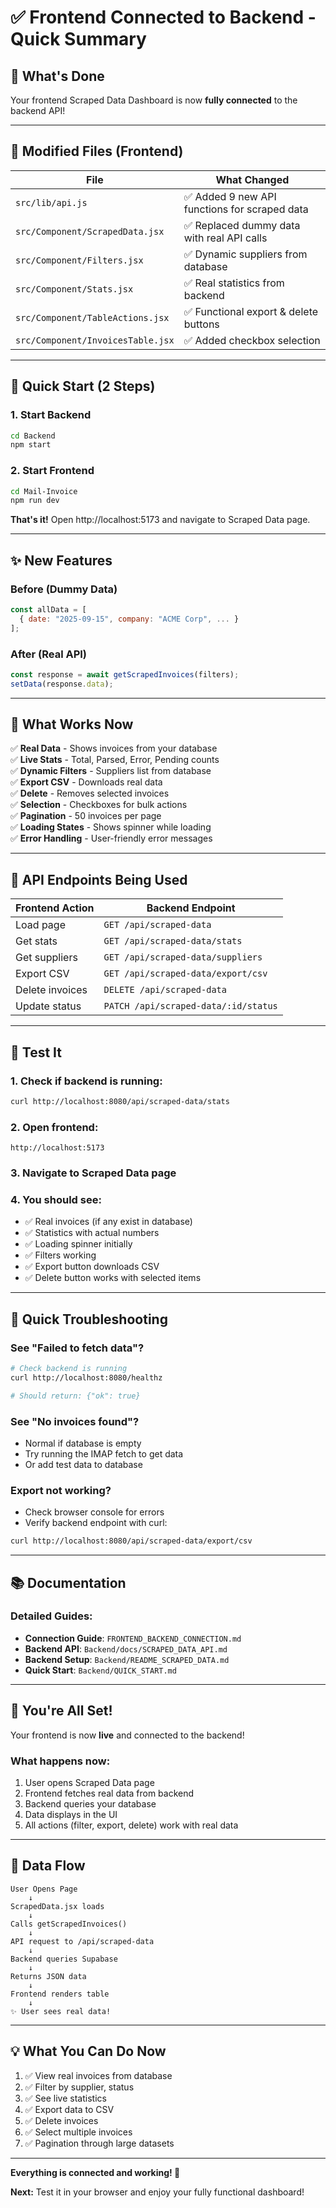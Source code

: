 # ✅ Frontend Connected to Backend - Quick Summary

## 🎉 What's Done

Your frontend Scraped Data Dashboard is now **fully connected** to the backend API!

---

## 📝 Modified Files (Frontend)

| File | What Changed |
|------|--------------|
| `src/lib/api.js` | ✅ Added 9 new API functions for scraped data |
| `src/Component/ScrapedData.jsx` | ✅ Replaced dummy data with real API calls |
| `src/Component/Filters.jsx` | ✅ Dynamic suppliers from database |
| `src/Component/Stats.jsx` | ✅ Real statistics from backend |
| `src/Component/TableActions.jsx` | ✅ Functional export & delete buttons |
| `src/Component/InvoicesTable.jsx` | ✅ Added checkbox selection |

---

## 🚀 Quick Start (2 Steps)

### 1. Start Backend
```bash
cd Backend
npm start
```

### 2. Start Frontend
```bash
cd Mail-Invoice
npm run dev
```

**That's it!** Open http://localhost:5173 and navigate to Scraped Data page.

---

## ✨ New Features

### Before (Dummy Data)
```javascript
const allData = [
  { date: "2025-09-15", company: "ACME Corp", ... }
];
```

### After (Real API)
```javascript
const response = await getScrapedInvoices(filters);
setData(response.data);
```

---

## 🎯 What Works Now

✅ **Real Data** - Shows invoices from your database  
✅ **Live Stats** - Total, Parsed, Error, Pending counts  
✅ **Dynamic Filters** - Suppliers list from database  
✅ **Export CSV** - Downloads real data  
✅ **Delete** - Removes selected invoices  
✅ **Selection** - Checkboxes for bulk actions  
✅ **Pagination** - 50 invoices per page  
✅ **Loading States** - Shows spinner while loading  
✅ **Error Handling** - User-friendly error messages  

---

## 🔌 API Endpoints Being Used

| Frontend Action | Backend Endpoint |
|----------------|------------------|
| Load page | `GET /api/scraped-data` |
| Get stats | `GET /api/scraped-data/stats` |
| Get suppliers | `GET /api/scraped-data/suppliers` |
| Export CSV | `GET /api/scraped-data/export/csv` |
| Delete invoices | `DELETE /api/scraped-data` |
| Update status | `PATCH /api/scraped-data/:id/status` |

---

## 🧪 Test It

### 1. Check if backend is running:
```bash
curl http://localhost:8080/api/scraped-data/stats
```

### 2. Open frontend:
```
http://localhost:5173
```

### 3. Navigate to Scraped Data page

### 4. You should see:
- ✅ Real invoices (if any exist in database)
- ✅ Statistics with actual numbers
- ✅ Loading spinner initially
- ✅ Filters working
- ✅ Export button downloads CSV
- ✅ Delete button works with selected items

---

## 🐛 Quick Troubleshooting

### See "Failed to fetch data"?
```bash
# Check backend is running
curl http://localhost:8080/healthz

# Should return: {"ok": true}
```

### See "No invoices found"?
- Normal if database is empty
- Try running the IMAP fetch to get data
- Or add test data to database

### Export not working?
- Check browser console for errors
- Verify backend endpoint with curl:
```bash
curl http://localhost:8080/api/scraped-data/export/csv
```

---

## 📚 Documentation

### Detailed Guides:
- **Connection Guide**: `FRONTEND_BACKEND_CONNECTION.md`
- **Backend API**: `Backend/docs/SCRAPED_DATA_API.md`
- **Backend Setup**: `Backend/README_SCRAPED_DATA.md`
- **Quick Start**: `Backend/QUICK_START.md`

---

## 🎊 You're All Set!

Your frontend is now **live** and connected to the backend!

### What happens now:
1. User opens Scraped Data page
2. Frontend fetches real data from backend
3. Backend queries your database
4. Data displays in the UI
5. All actions (filter, export, delete) work with real data

---

## 🔄 Data Flow

```
User Opens Page
    ↓
ScrapedData.jsx loads
    ↓
Calls getScrapedInvoices()
    ↓
API request to /api/scraped-data
    ↓
Backend queries Supabase
    ↓
Returns JSON data
    ↓
Frontend renders table
    ↓
✨ User sees real data!
```

---

## 💡 What You Can Do Now

1. ✅ View real invoices from database
2. ✅ Filter by supplier, status
3. ✅ See live statistics
4. ✅ Export data to CSV
5. ✅ Delete invoices
6. ✅ Select multiple invoices
7. ✅ Pagination through large datasets

---

**Everything is connected and working! 🚀**

**Next:** Test it in your browser and enjoy your fully functional dashboard!
